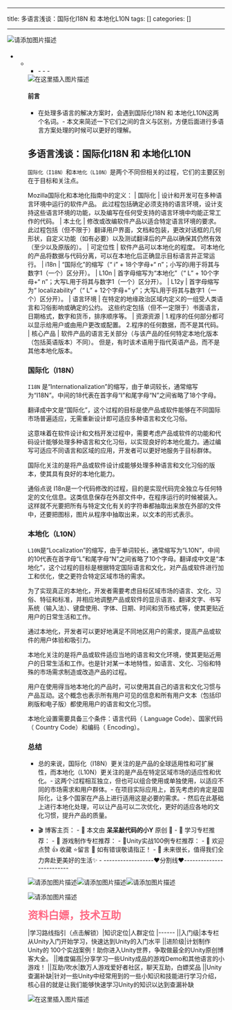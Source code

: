
--- 
title:  多语言浅谈：国际化I18N 和 本地化L10N 
tags: []
categories: [] 

---
<img src="https://img-blog.csdnimg.cn/4ea0ad75b9c145e5ba7d219b7e425099.png" alt="请添加图片描述">



####  
- <ul><li><ul><li>- - - 


<img src="https://img-blog.csdnimg.cn/b623fd1f5d5c4b1a929b154a0027c992.png" alt="在这里插入图片描述">

#### 前言
- 在处理多语言的解决方案时，会遇到国际化I18N 和 本地化L10N这两个名词。- 本文来简述一下它们之间的含义与区别，方便后面进行多语言方案处理的时候可以更好的理解。
## 多语言浅谈：国际化I18N 和 本地化L10N

`国际化（I18N）`和`本地化（L10N）`是两个不同但相关的过程，它们的主要区别在于目标和关注点。

Mozilla国际化和本地化指南中的定义：
| 国际化  | 设计和开发可在多种语言环境中运行的软件产品。 此过程包括确定必须支持的语言环境，设计支持这些语言环境的功能，以及编写在任何受支持的语言环境中均能正常工作的代码。 
| 本土化 | 修改或改编软件产品以适合特定语言环境的要求。 此过程包括（但不限于）翻译用户界面，文档和包装，更改对话框的几何形状，自定义功能（如有必要）以及测试翻译后的产品以确保其仍然有效（至少以及原版的）。 
| 可定位性 | 软件产品可以本地化的程度。 可本地化的产品将数据与代码分离，可以在本地化后正确显示目标语言并正常运行。 
| i18n | “国际化”的缩写（“ i” + 18个字母+“ n”；小写的i用于将其与数字1（一个）区分开）。 
| L10n | 首字母缩写为“本地化”（“ L” + 10个字母+“ n”；大写L用于将其与数字1（一个）区分开）。 
| L12y | 首字母缩写为“ localizability”（“ L” + 12个字母+“ y”；大写L用于将其与数字1（一个）区分开）。 
| 语言环境 | 在特定的地缘政治区域内定义的一组受人类语言和习俗影响或确定的公约。 这些约定包括（但不一定限于）书面语言，日期格式，数字和货币，排序顺序等。 
| 资源资源 | 1.程序的任何部分都可以显示给用户或由用户更改或配置。  2.程序的任何数据，而不是其代码。 
| 核心产品 | 软件产品的语言无关部分（与该产品的任何特定本地化版本（包括英语版本）不同）。 但是，有时该术语用于指代英语产品，而不是其他本地化版本。 

### 国际化（I18N）

`I18N` 是“Internationalization”的缩写，由于单词较长，通常缩写为“I18N”。中间的18代表在首字母“I”和尾字母“N”之间省略了18个字母。

翻译成中文是“国际化”，这个过程的目标是使产品或软件能够在不同国际市场普遍适应，无需重新设计即可适应多种语言和文化习俗。

这意味着在软件设计和文档开发过程中，需要考虑产品或软件的功能和代码设计能够处理多种语言和文化习俗，以实现良好的本地化能力。通过编写可适应不同语言和区域的应用，开发者可以更好地服务于目标群体。

国际化关注的是将产品或软件设计成能够处理多种语言和文化习俗的版本，使其具有良好的本地化能力。

通俗点说 I18n是一个代码修改的过程，目的是实现代码完全独立与任何特定的文化信息。这类信息保存在外部文件中，在程序运行的时候被装入。这样就不光要把所有与特定文化有关的字符串都抽取出来放在外部的文件中，还要把图标，图片从程序中抽取出来，以文本的形式表示。

### 本地化（L10N）

`L10N`是“Localization”的缩写，由于单词较长，通常缩写为“L10N”，中间的10代表在首字母“L”和尾字母“N”之间省略了10个字母。翻译成中文是“本地化”，这个过程的目标是根据特定国际语言和文化，对产品或软件进行加工和优化，使之更符合特定区域市场的需求。

为了实现真正的本地化，开发者需要考虑目标区域市场的语言、文化、习俗、特征和标准，并相应地调整产品或软件的显示语言、翻译文字、书写系统（输入法）、键盘使用、字体、日期、时间和货币格式等，使其更贴近用户的日常生活和工作。

通过本地化，开发者可以更好地满足不同地区用户的需求，提高产品或软件的用户体验和吸引力。

本地化关注的是将产品或软件适应当地的语言和文化环境，使其更贴近用户的日常生活和工作。也是针对某一本地特性，如语言、文化、习俗和特殊的市场需求制造或改造产品的过程。

用户在使用得当地本地化的产品时，可以使用其自己的语言和文化习惯与产品互动。这个概念也表示所有用户可见的信息和所有用户文本（包括印刷版和电子版）都使用用户的语言和文化习惯。

本地化设置需要具备三个条件：语言代码（ Language Code）、国家代码（ Country Code）和编码（ Encoding）。

### 总结
- 总的来说，国际化（I18N）更关注的是产品的全球适用性和可扩展性，而本地化（L10N）更关注的是产品在特定区域市场的适应性和优化。- 这两个过程相互独立，但也可以组合使用或单独使用，以适应不同的市场需求和用户群体。- 在项目实际应用上，首先考虑的肯定是国际化，让多个国家在产品上进行适用这是必要的需求。- 然后在此基础上进行本地化处理，可以让产品可以二次优化，更好的适应各地的文化习惯，提升产品的质量。
>  
 -  🎬 博客主页： -  🎥 本文由 **呆呆敲代码的小Y** 原创 🙉 -  🎄 学习专栏推荐： -  🌲 游戏制作专栏推荐： -  🌲Unity实战100例专栏推荐： -  🏅 欢迎点赞 👍 收藏 ⭐留言 📝 如有错误敬请指正！ -  📆 未来很长，值得我们全力奔赴更美好的生活✨ -  ------------------❤️分割线❤️-------------------------  


<img src="https://img-blog.csdnimg.cn/fca9590298da4004906d83d81f4ca0e6.gif" alt="请添加图片描述"><img src="https://img-blog.csdnimg.cn/fca9590298da4004906d83d81f4ca0e6.gif" alt="请添加图片描述"><img src="https://img-blog.csdnimg.cn/fca9590298da4004906d83d81f4ca0e6.gif" alt="请添加图片描述">

<img src="https://img-blog.csdnimg.cn/01e7ec91f0984ce4a166bf72cb52bea5.gif" alt="请添加图片描述">

<font color="#ff6984" size="5"> **资料白嫖，技术互助**</font>

|学习路线指引（点击解锁）|知识定位|人群定位
|------
||入门级|本专栏从Unity入门开始学习，快速达到Unity的入门水平
||进阶级|计划制作Unity的 100个实战案例！助你进入Unity世界，争取做最全的Unity原创博客大全。
||难度偏高|分享学习一些Unity成品的游戏Demo和其他语言的小游戏！
||互助/吹水|数万人游戏爱好者社区，聊天互助，白嫖奖品
||Unity查漏补缺|针对一些Unity中经常用到的一些小知识和技能进行学习介绍，核心目的就是让我们能够快速学习Unity的知识以达到查漏补缺

<img src="https://img-blog.csdnimg.cn/20210613033645219.gif#pic_center" alt="在这里插入图片描述">
